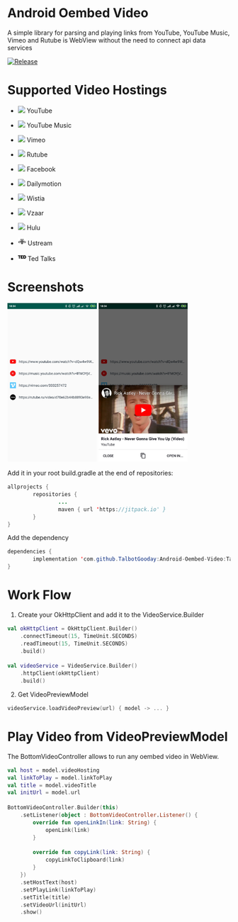 
# Android Oembed Video
A simple library for parsing and playing links from YouTube, YouTube Music, Vimeo and Rutube is WebView without the need to connect api data services

[![Release](https://jitpack.io/v/TalbotGooday/Android-Oembed-Video.svg)](https://jitpack.io/#TalbotGooday/Android-Oembed-Video)

# Supported Video Hostings

* <img src="https://upload.wikimedia.org/wikipedia/commons/thumb/0/09/YouTube_full-color_icon_%282017%29.svg/1200px-YouTube_full-color_icon_%282017%29.svg.png" width=18px/>    YouTube

* <img src="https://icon-library.net/images/youtube-music-icon/youtube-music-icon-17.jpg" width=18px/> YouTube Music

* <img src="https://icon-library.net/images/vimeo-icon-vector/vimeo-icon-vector-4.jpg" width=18px/> Vimeo

* <img src="https://www.softrew.ru/uploads/posts/2016-12/1482058583_kak-skachat-video-s-rutuba.jpg" width=18px/> Rutube

* <img src="https://upload.wikimedia.org/wikipedia/commons/thumb/f/fb/Facebook_icon_2013.svg/1024px-Facebook_icon_2013.svg.png" width=18px/> Facebook
* <img src="https://upload.wikimedia.org/wikipedia/commons/2/27/Logo_dailymotion.png" width=18px/> Dailymotion
* <img src="https://www.saashub.com/images/app/service_logos/25/1a1b2c9e8acc/large.png?1547934029" width=18px/> Wistia
* <img src="https://static.crozdesk.com/web_app_library/providers/logos/000/003/720/original/vzaar-1559230945-logo.png?1559230945" width=18px/> Vzaar
* <img src="https://www.hulu.com/static/favicon.ico.png" width=18px/> Hulu
* <img src="https://github.com/TalbotGooday/Android-Oembed-Video/blob/master/app/src/main/res/drawable-xxhdpi/ibm.png" width=18px/> Ustream
* <img src="https://github.com/TalbotGooday/Android-Oembed-Video/blob/master/app/src/main/res/drawable-xxhdpi/ted_talks.png" width=18px/> Ted Talks

# Screenshots

<img src="/screenshots/video_no_api2.jpg" width=40%/> <img src="/screenshots/video_no_api1.jpg" width=40%/>

Add it in your root build.gradle at the end of repositories:
```java
allprojects {
        repositories {
                ...
                maven { url 'https://jitpack.io' }
        }
}
```
Add the dependency

```java
dependencies {
        implementation 'com.github.TalbotGooday:Android-Oembed-Video:Tag'
}

```

# Work Flow
1. Create your OkHttpClient and add it to the VideoService.Builder
```kotlin
val okHttpClient = OkHttpClient.Builder()
	.connectTimeout(15, TimeUnit.SECONDS)
	.readTimeout(15, TimeUnit.SECONDS)
	.build()

val videoService = VideoService.Builder()
	.httpClient(okHttpClient)
	.build()
```
2. Get VideoPreviewModel
```kotlin
videoService.loadVideoPreview(url) { model -> ... }
```
# Play Video from VideoPreviewModel
The BottomVideoController allows to run any oembed video in WebView.
```kotlin
val host = model.videoHosting
val linkToPlay = model.linkToPlay
val title = model.videoTitle
val initUrl = model.url

BottomVideoController.Builder(this)
	.setListener(object : BottomVideoController.Listener() {
		override fun openLinkIn(link: String) {
			openLink(link)
		}

		override fun copyLink(link: String) {
			copyLinkToClipboard(link)
		}
	})
	.setHostText(host)
	.setPlayLink(linkToPlay)
	.setTitle(title)
	.setVideoUrl(initUrl)
	.show()
```

